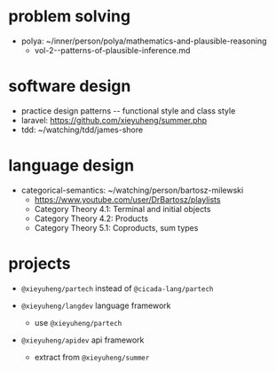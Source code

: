 # problem solving

- polya: ~/inner/person/polya/mathematics-and-plausible-reasoning
  - vol-2--patterns-of-plausible-inference.md

# software design

- practice design patterns -- functional style and class style
- laravel: https://github.com/xieyuheng/summer.php
- tdd: ~/watching/tdd/james-shore

# language design

- categorical-semantics: ~/watching/person/bartosz-milewski
  - https://www.youtube.com/user/DrBartosz/playlists
  - Category Theory 4.1: Terminal and initial objects
  - Category Theory 4.2: Products
  - Category Theory 5.1: Coproducts, sum types

# projects

- `@xieyuheng/partech` instead of `@cicada-lang/partech`

- `@xieyuheng/langdev` language framework

  - use `@xieyuheng/partech`

- `@xieyuheng/apidev` api framework
  - extract from `@xieyuheng/summer`
